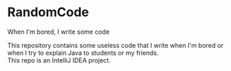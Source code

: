 # RandomCode
When I'm bored, I write some code

This repository contains some useless code that I write when I'm bored or when I try to explain Java to students or my friends.\
This repo is an IntelliJ IDEA project.
